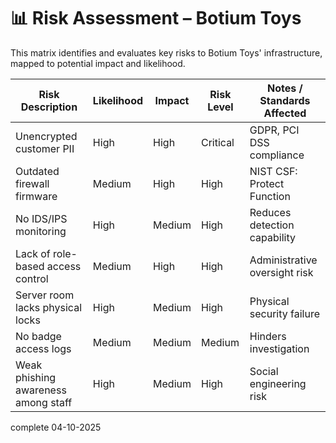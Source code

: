 # 📊 Risk Assessment – Botium Toys

This matrix identifies and evaluates key risks to Botium Toys' infrastructure, mapped to potential impact and likelihood.

| Risk Description                         | Likelihood | Impact   | Risk Level | Notes / Standards Affected     |
|-----------------------------------------|------------|----------|------------|-------------------------------|
| Unencrypted customer PII                | High       | High     | Critical   | GDPR, PCI DSS compliance      |
| Outdated firewall firmware              | Medium     | High     | High       | NIST CSF: Protect Function    |
| No IDS/IPS monitoring                   | High       | Medium   | High       | Reduces detection capability  |
| Lack of role-based access control       | Medium     | High     | High       | Administrative oversight risk |
| Server room lacks physical locks        | High       | Medium   | High       | Physical security failure     |
| No badge access logs                    | Medium     | Medium   | Medium     | Hinders investigation         |
| Weak phishing awareness among staff     | High       | Medium   | High       | Social engineering risk       |
complete 04-10-2025
